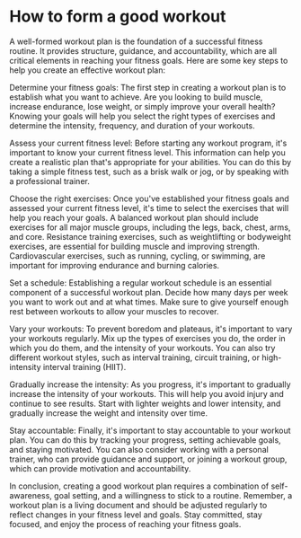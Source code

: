 # How to form a good workout

A well-formed workout plan is the foundation of a successful fitness routine. It provides structure, guidance, and accountability, which are all critical elements in reaching your fitness goals. Here are some key steps to help you create an effective workout plan:

Determine your fitness goals: The first step in creating a workout plan is to establish what you want to achieve. Are you looking to build muscle, increase endurance, lose weight, or simply improve your overall health? Knowing your goals will help you select the right types of exercises and determine the intensity, frequency, and duration of your workouts.

Assess your current fitness level: Before starting any workout program, it's important to know your current fitness level. This information can help you create a realistic plan that's appropriate for your abilities. You can do this by taking a simple fitness test, such as a brisk walk or jog, or by speaking with a professional trainer.

Choose the right exercises: Once you've established your fitness goals and assessed your current fitness level, it's time to select the exercises that will help you reach your goals. A balanced workout plan should include exercises for all major muscle groups, including the legs, back, chest, arms, and core. Resistance training exercises, such as weightlifting or bodyweight exercises, are essential for building muscle and improving strength. Cardiovascular exercises, such as running, cycling, or swimming, are important for improving endurance and burning calories.

Set a schedule: Establishing a regular workout schedule is an essential component of a successful workout plan. Decide how many days per week you want to work out and at what times. Make sure to give yourself enough rest between workouts to allow your muscles to recover.

Vary your workouts: To prevent boredom and plateaus, it's important to vary your workouts regularly. Mix up the types of exercises you do, the order in which you do them, and the intensity of your workouts. You can also try different workout styles, such as interval training, circuit training, or high-intensity interval training (HIIT).

Gradually increase the intensity: As you progress, it's important to gradually increase the intensity of your workouts. This will help you avoid injury and continue to see results. Start with lighter weights and lower intensity, and gradually increase the weight and intensity over time.

Stay accountable: Finally, it's important to stay accountable to your workout plan. You can do this by tracking your progress, setting achievable goals, and staying motivated. You can also consider working with a personal trainer, who can provide guidance and support, or joining a workout group, which can provide motivation and accountability.

In conclusion, creating a good workout plan requires a combination of self-awareness, goal setting, and a willingness to stick to a routine. Remember, a workout plan is a living document and should be adjusted regularly to reflect changes in your fitness level and goals. Stay committed, stay focused, and enjoy the process of reaching your fitness goals.